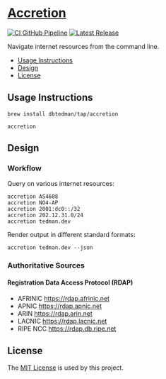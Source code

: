# [Accretion](https://github.com/dbtedman/accretion)

[![CI GitHub Pipeline](https://img.shields.io/github/actions/workflow/status/dbtedman/accretion/ci.yml?branch=main&style=for-the-badge&logo=github&label=ci)](https://github.com/dbtedman/accretion/actions/workflows/ci.yml?query=branch%3Amain)
[![Latest Release](https://img.shields.io/github/v/release/dbtedman/accretion?style=for-the-badge&logo=github&color=43cc11)](https://github.com/dbtedman/accretion/releases)

Navigate internet resources from the command line.

- [Usage Instructions](#usage-instructions)
- [Design](#design)
- [License](#license)

## Usage Instructions

```shell
brew install dbtedman/tap/accretion

accretion
```

## Design

### Workflow

Query on various internet resources:

```shell
accretion AS4608
accretion NO4-AP
accretion 2001:dc0::/32
accretion 202.12.31.0/24
accretion tedman.dev
```

Render output in different standard formats:

```shell
accretion tedman.dev --json
```

### Authoritative Sources

#### Registration Data Access Protocol (RDAP)

- AFRINIC https://rdap.afrinic.net
- APNIC https://rdap.apnic.net
- ARIN https://rdap.arin.net
- LACNIC https://rdap.lacnic.net
- RIPE NCC https://rdap.db.ripe.net

## License

The [MIT License](./LICENSE.md) is used by this project.
